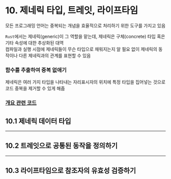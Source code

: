# 10. 제네릭 타입, 트레잇, 라이프타임

모든 프로그래밍 언어는 중복되는 개념을 효율적으로 처리하기 위한 도구를 가지고 있음

`Rust`에서는 제네릭(generic)이 그 역할을 맡는데, 제네릭은 구체(concrete) 타입 혹은 기타 속성에 대한 추상화된 대역  
컴파일과 실행 시점에 제네릭들이 무슨 타입으로 채워지는지 알 필요 없이 제네릭의 동작이나 다른 제네릭과의 관계를 표현할 수 있음

### 함수를 추출하여 중복 없애기

제네릭은 여러 가지 타입을 나타내는 자리표시자의 위치에 특정 타입을 집어넣는 것으로 코드 중복을 제거할 수 있게 해줌

### [개요 관련 코드](./src/main.rs)

## 10.1 제네릭 데이터 타입

---

## 10.2 트레잇으로 공통된 동작을 정의하기 

---

## 10.3 라이프타임으로 참조자의 유효성 검증하기